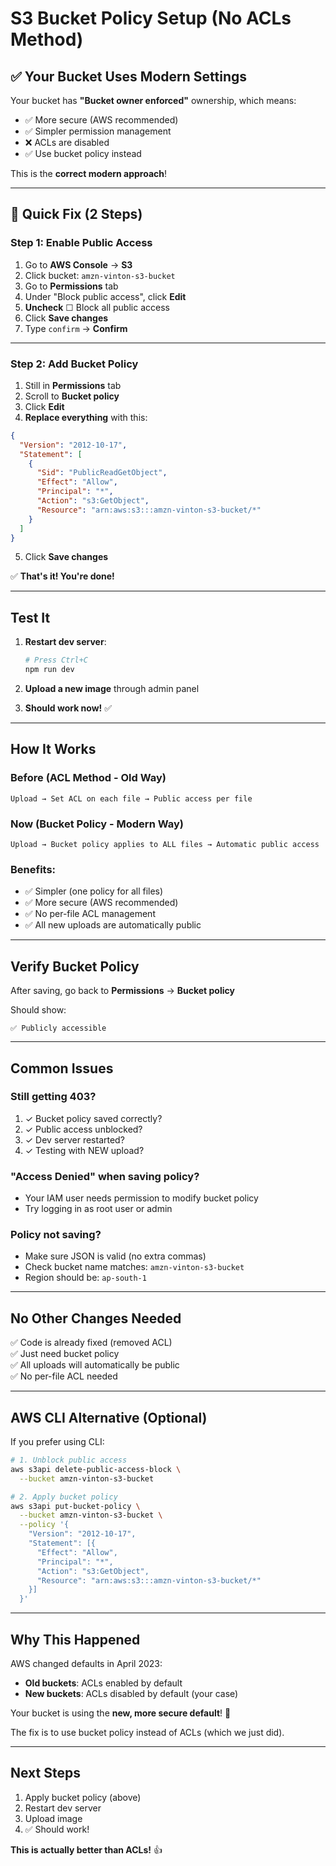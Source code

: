 # S3 Bucket Policy Setup (No ACLs Method)

## ✅ Your Bucket Uses Modern Settings

Your bucket has **"Bucket owner enforced"** ownership, which means:

- ✅ More secure (AWS recommended)
- ✅ Simpler permission management
- ❌ ACLs are disabled
- ✅ Use bucket policy instead

This is the **correct modern approach**!

---

## 🎯 Quick Fix (2 Steps)

### Step 1: Enable Public Access

1. Go to **AWS Console** → **S3**
2. Click bucket: `amzn-vinton-s3-bucket`
3. Go to **Permissions** tab
4. Under "Block public access", click **Edit**
5. **Uncheck** ☐ Block all public access
6. Click **Save changes**
7. Type `confirm` → **Confirm**

---

### Step 2: Add Bucket Policy

1. Still in **Permissions** tab
2. Scroll to **Bucket policy**
3. Click **Edit**
4. **Replace everything** with this:

```json
{
  "Version": "2012-10-17",
  "Statement": [
    {
      "Sid": "PublicReadGetObject",
      "Effect": "Allow",
      "Principal": "*",
      "Action": "s3:GetObject",
      "Resource": "arn:aws:s3:::amzn-vinton-s3-bucket/*"
    }
  ]
}
```

5. Click **Save changes**

✅ **That's it! You're done!**

---

## Test It

1. **Restart dev server**:

   ```bash
   # Press Ctrl+C
   npm run dev
   ```

2. **Upload a new image** through admin panel

3. **Should work now!** ✅

---

## How It Works

### Before (ACL Method - Old Way)

```
Upload → Set ACL on each file → Public access per file
```

### Now (Bucket Policy - Modern Way)

```
Upload → Bucket policy applies to ALL files → Automatic public access
```

### Benefits:

- ✅ Simpler (one policy for all files)
- ✅ More secure (AWS recommended)
- ✅ No per-file ACL management
- ✅ All new uploads are automatically public

---

## Verify Bucket Policy

After saving, go back to **Permissions** → **Bucket policy**

Should show:

```
✅ Publicly accessible
```

---

## Common Issues

### Still getting 403?

1. ✓ Bucket policy saved correctly?
2. ✓ Public access unblocked?
3. ✓ Dev server restarted?
4. ✓ Testing with NEW upload?

### "Access Denied" when saving policy?

- Your IAM user needs permission to modify bucket policy
- Try logging in as root user or admin

### Policy not saving?

- Make sure JSON is valid (no extra commas)
- Check bucket name matches: `amzn-vinton-s3-bucket`
- Region should be: `ap-south-1`

---

## No Other Changes Needed

✅ Code is already fixed (removed ACL)  
✅ Just need bucket policy  
✅ All uploads will automatically be public  
✅ No per-file ACL needed

---

## AWS CLI Alternative (Optional)

If you prefer using CLI:

```bash
# 1. Unblock public access
aws s3api delete-public-access-block \
  --bucket amzn-vinton-s3-bucket

# 2. Apply bucket policy
aws s3api put-bucket-policy \
  --bucket amzn-vinton-s3-bucket \
  --policy '{
    "Version": "2012-10-17",
    "Statement": [{
      "Effect": "Allow",
      "Principal": "*",
      "Action": "s3:GetObject",
      "Resource": "arn:aws:s3:::amzn-vinton-s3-bucket/*"
    }]
  }'
```

---

## Why This Happened

AWS changed defaults in April 2023:

- **Old buckets**: ACLs enabled by default
- **New buckets**: ACLs disabled by default (your case)

Your bucket is using the **new, more secure default**! 🎉

The fix is to use bucket policy instead of ACLs (which we just did).

---

## Next Steps

1. Apply bucket policy (above)
2. Restart dev server
3. Upload image
4. ✅ Should work!

**This is actually better than ACLs!** 👍
